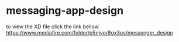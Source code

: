 # messaging-app-design
to view the XD file click the link bellow
https://www.mediafire.com/folder/p5njyor8gx3os/messenger_design
